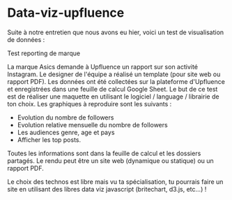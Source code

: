 # Data-viz-upfluence
Suite à notre entretien que nous avons eu hier, voici un test de visualisation de données :
 
Test reporting de marque
 
La marque Asics demande à Upfluence un rapport sur son activité Instagram. Le designer de l'équipe a réalisé un template (pour site web ou rapport PDF). Les données ont été collectées sur la plateforme d'Upfluence et enregistrées dans une feuille de calcul Google Sheet. Le but de ce test est de réaliser une maquette en utilisant le logiciel / language / librairie de ton choix. Les graphiques à reproduire sont les suivants :
- Evolution du nombre de followers
- Evolution relative mensuelle du nombre de followers
- Les audiences genre, age et pays
- Afficher les top posts.
 
Toutes les informations sont dans la feuille de calcul et les dossiers partagés.
Le rendu peut être un site web (dynamique ou statique) ou un rapport PDF.
 
Le choix des technos est libre mais vu ta spécialisation, tu pourrais faire un site en utilisant des libres data viz javascript (britechart, d3.js, etc...) !
